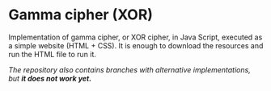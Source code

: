 # Gamma cipher (XOR)
Implementation of gamma cipher, or XOR cipher, in Java Script, executed as a simple website (HTML + CSS). It is enough to download the resources and run the HTML file to run it.

*The repository also contains branches with alternative implementations, but* ***it does not work yet.***

